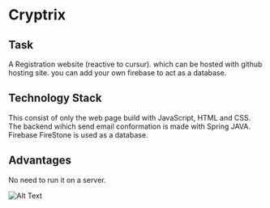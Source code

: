 # Cryptrix 


## Task 

A Registration website (reactive to cursur). which can be hosted with github hosting site. you can add your own firebase to act as a database.

## Technology Stack 

This consist of only the web page build with JavaScript, HTML and CSS.  
The backend wihich send email conformation is made with Spring JAVA.
Firebase FireStone is used as a database.

## Advantages  

No need to run it on a server.
   
 
![Alt Text](https://media.giphy.com/media/Rjke13oBKgJ3cyimBi/giphy.gif)
